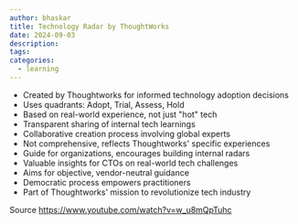 ```yaml
---
author: bhaskar
title: Technology Radar by ThoughtWorks
date: 2024-09-03
description:
tags:
categories:
  - learning
---
```


- Created by Thoughtworks for informed technology adoption decisions
- Uses quadrants: Adopt, Trial, Assess, Hold
- Based on real-world experience, not just "hot" tech
- Transparent sharing of internal tech learnings
- Collaborative creation process involving global experts
- Not comprehensive, reflects Thoughtworks' specific experiences
- Guide for organizations, encourages building internal radars
- Valuable insights for CTOs on real-world tech challenges
- Aims for objective, vendor-neutral guidance
- Democratic process empowers practitioners
- Part of Thoughtworks' mission to revolutionize tech industry

Source https://www.youtube.com/watch?v=w_u8mQpTuhc
